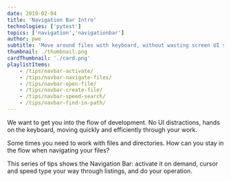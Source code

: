 ```yaml
---
date: 2019-02-04
title: 'Navigation Bar Intro'
technologies: ['pytest']
topics: ['navigation','navigationbar']
author: pwe
subtitle: 'Move around files with keyboard, without wasting screen UI space'
thumbnail: ./thumbnail.png
cardThumbnail: './card.png'
playlistItems:
    - /tips/navbar-activate/
    - /tips/navbar-navigate-files/
    - /tips/navbar-open-file/
    - /tips/navbar-create-file/
    - /tips/navbar-speed-search/
    - /tips/navbar-find-in-path/
---
```


We want to get you into the flow of development. No UI distractions, hands 
on the keyboard, moving quickly and efficiently through your work.

Some times you need to work with files and directories. How can you stay 
in the flow when navigating your files?

This series of tips shows the Navigation Bar: activate it on demand, cursor 
and speed type your way through listings, and do your operation.
